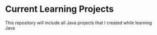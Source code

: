 # Current Learning Projects
 This repository will include all Java projects that I created while learning Java
